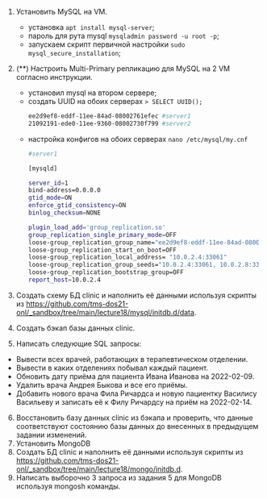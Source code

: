 1. Установить MySQL на VM.
   - установка `apt install mysql-server`;
   - пароль для рута mysql `mysqladmin password -u root -p`;
   - запускаем скрипт первичной настройки `sudo mysql_secure_installation`;
2. (**) Настроить Multi-Primary репликацию для MySQL на 2 VM согласно инструкции.
   - установил mysql на втором сервере;
   - создать UUID на обоих серверах `> SELECT UUID();`
      ```bash
      ee2d9ef8-eddf-11ee-84ad-08002761efec #server1
      21092191-ede0-11ee-9360-08002730f799 #server2
      ```
   - настройка конфигов на обоих серверах `nano /etc/mysql/my.cnf`
      ```bash
      #server1

     [mysqld]
   
     server_id=1
     bind-address=0.0.0.0
     gtid_mode=ON
     enforce_gtid_consistency=ON
     binlog_checksum=NONE
   
     plugin_load_add='group_replication.so'
     group_replication_single_primary_mode=OFF
     loose-group_replication_group_name="ee2d9ef8-eddf-11ee-84ad-08002761efec"
     loose-group_replication_start_on_boot=OFF
     loose-group_replication_local_address= "10.0.2.4:33061"
     loose-group_replication_group_seeds="10.0.2.4:33061, 10.0.2.8:33061"
     loose-group_replication_bootstrap_group=OFF
     report_host=10.0.2.4
      ```
      
3. Создать схему БД clinic и наполнить её данными используя скрипты из https://github.com/tms-dos21-onl/_sandbox/tree/main/lecture18/mysql/initdb.d/data.
4. Создать бэкап базы данных clinic.
5. Написать следующие SQL запросы:
- Вывести всех врачей, работающих в терапевтическом отделении.
- Вывести в каких отделениях побывал каждый пациент.
- Обновить дату приёма для пациента Ивана Иванова на 2022-02-09.
- Удалить врача Андрея Быкова и все его приёмы.
- Добавить нового врача Фила Ричардса и новую пациентку Василису Васильеву и записать её к Филу Ричардсу на приём на 2022-02-14.
6. Восстановить базу данных clinic из бэкапа и проверить, что данные соответствуют состоянию базы данных до внесенных в предыдущем задании изменений.
7. Установить MongoDB
8. Создать БД clinic и наполнить её данными используя скрипты из https://github.com/tms-dos21-onl/_sandbox/tree/main/lecture18/mongo/initdb.d.
9. Написать выборочно 3 запроса из задания 5 для MongoDB используя mongosh команды.
